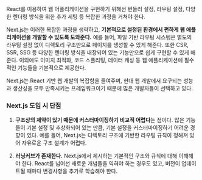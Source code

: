 React를 이용하여 웹 어플리케이션을 구현하기 위해선 번들러 설정, 라우팅 설정, 다양한 렌더링 방식을 위한 추가 세팅 등 복잡한 과정을 거쳐야 한다.

Next.js는 이러한 복잡한 과정을 생략하고, <strong>기본적으로 설정된 환경에서 편하게 웹 애플리케이션을 개발할 수 있도록 도와준다.</strong> 예를 들어, 파일 기반 라우팅 시스템은
별도의 라우팅 설정 없이 디렉토리 구조만으로 페이지를 생성할 수 있게 해준다. 또한 CSR, SSR, SSG 등 다양한 렌더링 방식을 내장되어 있는 기능만으로 쉽게 구현할 수 있게 해준다. 이외에도 이미지 최적화,
코드 스플리팅, 데이터 캐싱 등 웹 애플리케이션에 필수적인 기능들을 기본적으로 제공한다.

Next.js는 React 기반 웹 개발의 복잡함을 줄여주며, 현대 웹 개발에서 요구되는 성능과 생산성을 모두 만족시키는 프레임워크이기 때문에 많은 개발자들이 선택하고 있다.

### Next.js 도입 시 단점

1. <strong>구조상의 제약이 있기 때문에 커스터마이징하기 비교적 어렵다</strong>는 점이다. 많은 기능들이 기본 설정 및 추상화되어 있는 만큼, 기본 설정을 커스터마이징하기 어려운 경향이 있다.
   예를 들어, Next.js는 디렉토리 구조에 기반한 라우팅 규칙이 정해져 있어 자유로운 구조 설계가 어렵다.

2. <strong>러닝커브가 존재한다.</strong> Next.js에서 제시하는 기본적인 구조와 규칙에 대해 이해해야 한다. React를 넘어선 새로운 개념들을 익혀야 하는 경우도 있고, 버전이 업데이트될 때마다 변경사항을 추가로 학습해야 한다.
